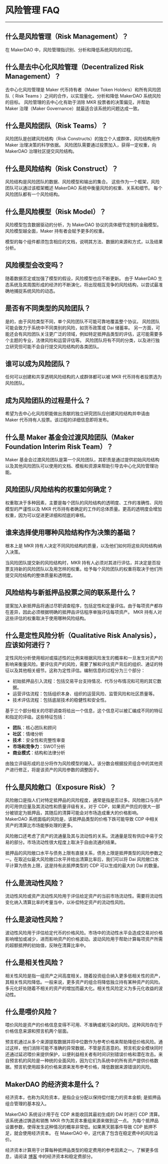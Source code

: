 # 风险管理 FAQ

---- 

## 什么是风险管理（Risk Management）？

在 MakerDAO 中，风险管理指识别、分析和降低系统风险的过程。


## 什么是去中心化风险管理（Decentralized Risk Management）？

去中心化风险管理是 Maker 代币持有者（Maker Token Holders）和所有风险团队（ Risk Teams ）之间的合作，以实现量化、分析和降低 MakerDAO 系统风险的目标。 风险管理的去中心化有助于消除 MKR 投票者的决策偏见，并帮助 Maker 治理（Maker Governance）就最适合该系统的问题达成一致。

## 什么是风险团队（Risk Teams）？


风险团队是创建风险结构（Risk Constructs）的独立个人或群体，风险结构用作 Maker 治理决策的科学依据。 风险团队需要通过投票加入，获得一定权重，向 MakerDAO 治理社区提交风险结构。

## 什么是风险结构（Risk Construct）？

风险结构是风险团队的数据、风险模型和输出的集合。 这些作为一个框架，风险团队可以通过该框架概述 MakerDAO 系统中衡量风险的权重、关系和细节。 每个风险团队都有一个风险结构。

## 什么是风险模型（Risk Model）？

风险模型包含数据驱动的分析，为 MakerDAO 协议的具体细节定制的金融模型。风险模型越全面，Maker 持有者会赋予更多的权重。

模型的每个组件都须包含相应的文档，说明其方法、数据的来源和方式，以及结果分析。


## 风险模型会改变吗？

随着数据否定或加强了模型的假设，风险模型也应不断更新。 由于 MakerDAO 生态系统及其周围形成的经济的不断演化，将出现相互竞争的风险结构，以尝试最准确地捕捉系统风险的动态。

## 是否有不同类型的风险团队？

是的，由于风险类型不同，单个风险团队不可能可靠地覆盖整个协议。 风险团队可能会致力于系统中不同类别的风险，如货币政策或 Dai 储蓄率。 另一方面，可能还会有风险团队关注更广泛的领域，例如特定抵押品类型的评估，这可能需要多个主题的专业，法律风险和运营评估等。 风险团队将有不同的分类，以及进行独立研究但可能不会自行提交风险结构的各类团队。

## 谁可以成为风险团队？

任何可以创建和共享透明风险结构的人或群体都可以被 MKR 代币持有者投票选为风险团队。


## 成为风险团队的过程是什么？

希望为去中心化风险职能做出贡献的独立研究团队应创建风险结构并申请由 Maker 代币持有人投票。该过程的详细信息即将发布。


## 什么是 Maker 基金会过渡风险团队（Maker Foundation Interim Risk Team）？

Maker 基金会过渡风险团队是第一个风险团队，其职责是通过提供初始风险结构以及其他风险团队可以使用的文档、模板和资源来帮助引导去中心化风险管理功能。

## 风险团队/风险结构的权重如何确定？

权重取决于多种因素，主要是每个团队的风险结构的透明度、工作的准确性、风险模型的严谨性以及 MKR 代币持有者确定的工作的总体质量。更高的透明度会增加权重，因为可以促进更详细和彻底的审核。


## 谁来选择使用哪种风险结构作为决策的基础？

根本上是 MKR 持有人决定不同风险结构的质量，以及他们如何将这些风险结构纳入决策。

当风险团队提交新的风险结构时，MKR 持有人必须对其进行评估，并决定是否投票支持新的风险团队以及用怎样的权重。给予每个风险团队的权重将取决于他们所提交风险结构的整体质量和透明度。


## 风险结构与新抵押品投票之间的联系是什么？

提案加入新抵押品将通过尽职调查程序，包括定性和定量评估。由于每项资产都存在差异，因此必须根据明确的抵押品评估程序单独评估每项资产。 MKR 持有人对这些评估的权重取决于使用哪种风险结构。


## 什么是定性风险分析（Qualitative Risk Analysis），应该如何进行？

定性风险分析使用相对或描述性的比例来根据风险发生的概率和一旦发生对资产的影响来衡量风险。要评估资产的风险，需要了解和评估资产背后的组织、通证的特征以及其他相关细节。这称为定性评估。编制信息的过程分为三个部分：

* 初始抵押品引入流程：包括交易平台支持情况、代币分布情况和可用的其它数据。
* 运营评估流程：包括组织本身、组织的运营风险、监管风险和社区质量等。
* 技术评估流程：包括底层技术的稳健性和安全性。

基于三个部分相关的尽职调查将给出一个信息，这个信息可以被汇编成不同的特征和指定的评级。这些特征包括：

* **团队**：核心团队和顾问
* **社区**：情绪分析
* **技术**：安全性和完整性审查
* **市场和竞争力**：SWOT分析
* **商业模式**：结构和法律分析

由独立评级形成的总分将作为风险模型的输入。该分数会根据投资组合中的其他资产进行修正，将是该资产的风险参数的调整因子。

## 什么是风险敞口（Exposure Risk）？

风险敞口是指人们对特定抵押品的风险程度，通常是指是否过多。风险敞口与资产的可用供应量及其流动性和质量评级有关。对于 CDP，如果资产供应的很大一部分被锁定为抵押品，其随后的清算可能会对市场造成重大的价格影响。 MakerDAO 系统面临的风险是，该抵押品类型的价格下跌可能导致 CDP 中相关资产的清算比市场能够处理的更多。

风险敞口还考虑了资产的流通量及其与流动性的关系。流通量是现有供应中易于交易的部分。市场流动性很大程度上取决于自由流通的结果。

抵押品的风险敞口水平与债务上限有直接关系，债务上限是抵押类型的风险参数之一。在取近似最大风险敞口水平并给出清算比率后，我们可以将 Dai 风险敞口水平计算为债务上限，这是持有此抵押类型的 CDP 可以生成的最大的 Dai 的数量。


## 什么是流动性风险？


流动性风险或资产流动性风险用于评估给定资产的当前市场流动性。需要将流动性变化纳入清算比率的考量当中，以补偿特定资产的流动性风险。


## 什么是波动性风险？

波动性风险用于评估给定代币的价格风险。市场中的流动性水平会造成交易对价格影响增加或减少，进而影响资产的价格波动。波动风险用于帮助计算每项资产所需的超额抵押的初始值，反映在清算比率中。

## 什么是相关性风险？

相关性风险是指一组资产之间高度相关。随着投资组合纳入更多低相关性的资产，其相关性风险降低。一般来说，更多资产的组合将降低独立持有某种资产的风险。多元化好处随着不相关的资产的增加而最大化。相关性风险定义为多元化收益的波动性。

## 什么是喂价风险？

喂价风险是资产的价格信息变得不可用、不准确或被污染的风险。这种风险存在于价格信息来源和预言机两个层面。

预言机通过从多个来源提取数据并将中位数作为参考价格来帮助降低价格风险。通过这样，他们消除可能不准确的异常数据，不管是否恶意的。预言机安全模块同时还通过延迟喂价来提供保护，以便利益相关者有时间识别错误价格和潜在攻击。来自预言机的风险是一种统的全面风险，因为它们为系统中的所有资产提供价格数据。预言机使用超多的价格来源来发布参考价格，降低数据来源错误的风险。

## MakerDAO 的经济资本是什么？

经济资本，也称为风险资本，是指企业分配以保持偿付能力的资本金额; 是抵押品组合管理的基本投入。

MakerDAO 系统设计用于在 CDP 未能收回其最初生成的 DAI 时进行 CDP 清算。该系统通过铸造和销售 MKR 作为其资本重组来源来做到这一点。 为每个抵押品设置参数，使得发生这种情况的概率非常低。如果黑天鹅事件导致 CDP 抵押不足，就会使用经济资本。 在 MakerDAO 中，这代表了包含在稳定费中的风险溢价。

经济资本计算用于计算每种抵押品类型的稳定费用的参考因素之一。了解更多信息，请阅读 [博客](https://mp.weixin.qq.com/s/9RCi70m9thvwOeFvE5wO3A) 中的经济资本和稳定费部分。